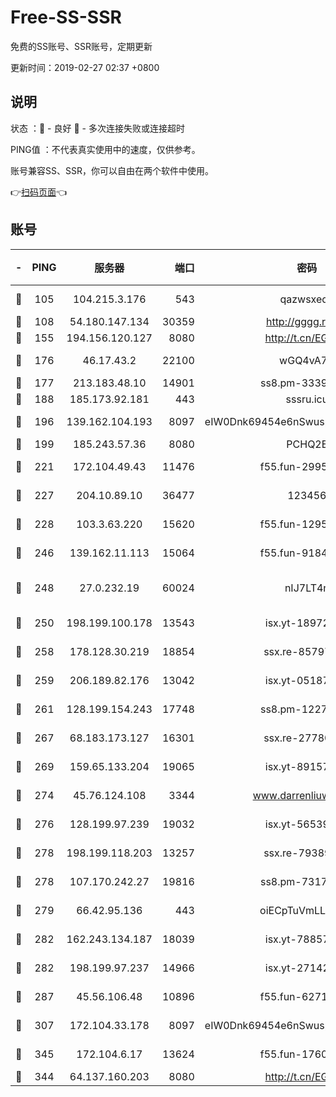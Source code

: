 # Free-SS-SSR

免费的SS账号、SSR账号，定期更新

更新时间：2019-02-27 02:37 +0800

## 说明

状态     ：🙂 - 良好 🙁 - 多次连接失败或连接超时

PING值   ：不代表真实使用中的速度，仅供参考。

账号兼容SS、SSR，你可以自由在两个软件中使用。

👉[扫码页面](https://liesauer.github.io/free-ss-ssr.github.io/)👈

## 账号

|-|PING|服务器|端口|密码|加密方式|区域|
|:----:|:----:|:-----:|-----:|:----:|:----:|:----:|
|🙂|105|104.215.3.176|543|qazwsxedc|aes-256-gcm|JP|
|🙂|108|54.180.147.134|30359|http://gggg.rocks|chacha20|KR|
|🙂|155|194.156.120.127|8080|http://t.cn/EGJIyrl|rc4-md5|RU|
|🙂|176|46.17.43.2|22100|wGQ4vA7D|aes-256-gcm|RU|
|🙂|177|213.183.48.10|14901|ss8.pm-33399389|rc4-md5|RU|
|🙂|188|185.173.92.181|443|sssru.icu|rc4-md5|RU|
|🙂|196|139.162.104.193|8097|eIW0Dnk69454e6nSwuspv9DmS201tQ0D|aes-256-cfb|JP|
|🙂|199|185.243.57.36|8080|PCHQ2E|rc4-md5|US|
|🙂|221|172.104.49.43|11476|f55.fun-29951648|aes-256-cfb|SG|
|🙂|227|204.10.89.10|36477|123456|aes-256-cfb|US|
|🙂|228|103.3.63.220|15620|f55.fun-12950229|aes-256-cfb|SG|
|🙂|246|139.162.11.113|15064|f55.fun-91846921|aes-256-cfb|SG|
|🙂|248|27.0.232.19|60024|nIJ7LT4n|xchacha20-ietf-poly1305|HK|
|🙂|250|198.199.100.178|13543|isx.yt-18972855|aes-256-cfb|US|
|🙂|258|178.128.30.219|18854|ssx.re-85797399|aes-256-cfb|SG|
|🙂|259|206.189.82.176|13042|isx.yt-05187143|aes-256-cfb|SG|
|🙂|261|128.199.154.243|17748|ss8.pm-12277718|aes-256-cfb|SG|
|🙂|267|68.183.173.127|16301|ssx.re-27780597|aes-256-cfb|US|
|🙂|269|159.65.133.204|19065|isx.yt-89157560|aes-256-cfb|SG|
|🙂|274|45.76.124.108|3344|www.darrenliuwei.com|aes-256-cfb|AU|
|🙂|276|128.199.97.239|19032|isx.yt-56539543|aes-256-cfb|SG|
|🙂|278|198.199.118.203|13257|ssx.re-79389209|aes-256-cfb|US|
|🙂|278|107.170.242.27|19816|ss8.pm-73178882|aes-256-cfb|US|
|🙂|279|66.42.95.136|443|oiECpTuVmLLxk4Ts|aes-256-cfb|US|
|🙂|282|162.243.134.187|18039|isx.yt-78857409|aes-256-cfb|US|
|🙂|282|198.199.97.237|14966|isx.yt-27142882|aes-256-cfb|US|
|🙂|287|45.56.106.48|10896|f55.fun-62719865|aes-256-cfb|US|
|🙂|307|172.104.33.178|8097|eIW0Dnk69454e6nSwuspv9DmS201tQ0D|aes-256-cfb|SG|
|🙂|345|172.104.6.17|13624|f55.fun-17607418|aes-256-cfb|US|
|🙁|344|64.137.160.203|8080|http://t.cn/EGJIyrl|rc4-md5|CA|
